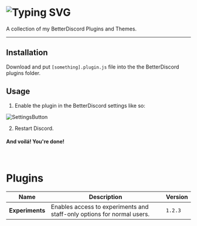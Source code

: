 
# ![Typing SVG](https://readme-typing-svg.demolab.com/?lines=oragne's%20BetterDiscord%20Stuff)

A collection of my BetterDiscord Plugins and Themes.

---

## Installation

Download and put `[something].plugin.js` file into the the BetterDiscord plugins folder.

## Usage

1) Enable the plugin in the BetterDiscord settings like so:

![SettingsButton](https://i.imgur.com/a3fW6u8.png)

2) Restart Discord.

#### And voilá! You're done!

</br>

# Plugins

Name | Description | Version
---|---|---
**Experiments** | Enables access to experiments and staff-only options for normal users. | `1.2.3`
